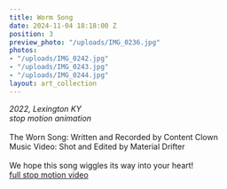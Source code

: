 ```yaml
---
title: Worm Song
date: 2024-11-04 18:18:00 Z
position: 3
preview_photo: "/uploads/IMG_0236.jpg"
photos:
- "/uploads/IMG_0242.jpg"
- "/uploads/IMG_0243.jpg"
- "/uploads/IMG_0244.jpg"
layout: art_collection
---
```


*2022, Lexington KY* <br>
*stop motion animation* <br>
<br>
The Worn Song: Written and Recorded by Content Clown <br>
Music Video: Shot and Edited by Material Drifter<br>
<br>
We hope this song wiggles its way into your heart!<br>
[full stop motion video](https://youtu.be/2yhTp9aAYGk) 